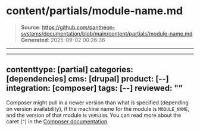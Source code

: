 # content/partials/module-name.md

> **Source**: https://github.com/pantheon-systems/documentation/blob/main/content/partials/module-name.md
> **Generated**: 2025-09-02 00:26:36

---

---
contenttype: [partial]
categories: [dependencies]
cms: [drupal]
product: [--]
integration: [composer]
tags: [--]
reviewed: ""
---

Composer might pull in a newer version than what is specified (depending on version availability), if the machine name for the module is `MODULE_NAME`, and the version of that module is `VERSION`. You can read more about the caret (`^`) in the [Composer documentation](https://getcomposer.org/doc/articles/versions.md#caret-version-range-).
